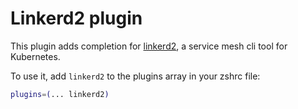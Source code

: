 # Linkerd2 plugin

This plugin adds completion for [linkerd2](https://linkerd.io/), a service mesh cli tool for Kubernetes.

To use it, add `linkerd2` to the plugins array in your zshrc file:

```zsh
plugins=(... linkerd2)
```

